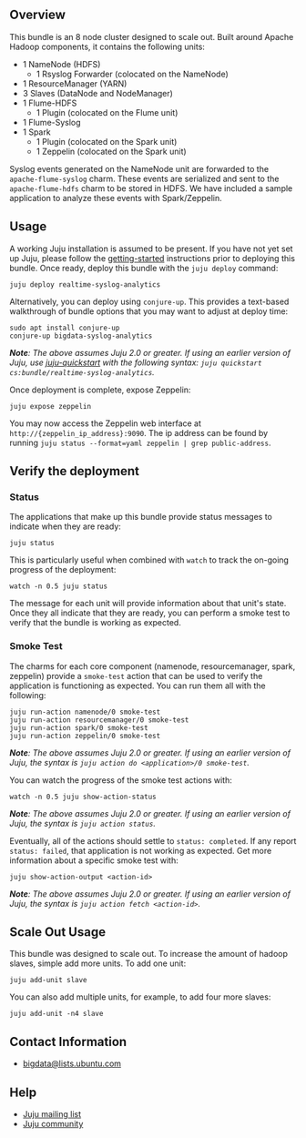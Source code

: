 ## Overview

This bundle is an 8 node cluster designed to scale out. Built around Apache
Hadoop components, it contains the following units:

  * 1 NameNode (HDFS)
    - 1 Rsyslog Forwarder (colocated on the NameNode)
  * 1 ResourceManager (YARN)
  * 3 Slaves (DataNode and NodeManager)
  * 1 Flume-HDFS
    - 1 Plugin (colocated on the Flume unit)
  * 1 Flume-Syslog
  * 1 Spark
    - 1 Plugin (colocated on the Spark unit)
    - 1 Zeppelin (colocated on the Spark unit)

Syslog events generated on the NameNode unit are forwarded to the
`apache-flume-syslog` charm. These events are serialized and sent to the
`apache-flume-hdfs` charm to be stored in HDFS. We have included a sample
application to analyze these events with Spark/Zeppelin.


## Usage

A working Juju installation is assumed to be present. If you have not yet set
up Juju, please follow the
[getting-started](https://jujucharms.com/docs/2.0/getting-started) instructions
prior to deploying this bundle. Once ready, deploy this bundle with the
`juju deploy` command:

    juju deploy realtime-syslog-analytics

Alternatively, you can deploy using `conjure-up`. This provides a text-based
walkthrough of bundle options that you may want to adjust at deploy time:

    sudo apt install conjure-up
    conjure-up bigdata-syslog-analytics

_**Note**: The above assumes Juju 2.0 or greater. If using an earlier version
of Juju, use [juju-quickstart](https://launchpad.net/juju-quickstart) with the
following syntax: `juju quickstart cs:bundle/realtime-syslog-analytics`._

Once deployment is complete, expose Zeppelin:

    juju expose zeppelin

You may now access the Zeppelin web interface at
`http://{zeppelin_ip_address}:9090`. The ip address can be found by running
`juju status --format=yaml zeppelin | grep public-address`.


## Verify the deployment

### Status
The applications that make up this bundle provide status messages to
indicate when they are ready:

    juju status

This is particularly useful when combined with `watch` to track the on-going
progress of the deployment:

    watch -n 0.5 juju status

The message for each unit will provide information about that unit's state.
Once they all indicate that they are ready, you can perform a smoke test
to verify that the bundle is working as expected.

### Smoke Test
The charms for each core component (namenode, resourcemanager, spark, zeppelin)
provide a `smoke-test` action that can be used to verify the application is
functioning as expected. You can run them all with the following:

    juju run-action namenode/0 smoke-test
    juju run-action resourcemanager/0 smoke-test
    juju run-action spark/0 smoke-test
    juju run-action zeppelin/0 smoke-test

_**Note**: The above assumes Juju 2.0 or greater. If using an earlier version
of Juju, the syntax is `juju action do <application>/0 smoke-test`._

You can watch the progress of the smoke test actions with:

    watch -n 0.5 juju show-action-status

_**Note**: The above assumes Juju 2.0 or greater. If using an earlier version
of Juju, the syntax is `juju action status`._

Eventually, all of the actions should settle to `status: completed`.  If
any report `status: failed`, that application is not working as expected. Get
more information about a specific smoke test with:

    juju show-action-output <action-id>

_**Note**: The above assumes Juju 2.0 or greater. If using an earlier version
of Juju, the syntax is `juju action fetch <action-id>`._


## Scale Out Usage

This bundle was designed to scale out. To increase the amount of hadoop
slaves, simple add more units. To add one unit:

    juju add-unit slave

You can also add multiple units, for example, to add four more slaves:

    juju add-unit -n4 slave


## Contact Information

- <bigdata@lists.ubuntu.com>


## Help

- [Juju mailing list](https://lists.ubuntu.com/mailman/listinfo/juju)
- [Juju community](https://jujucharms.com/community)
